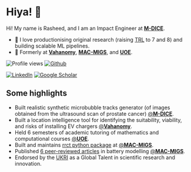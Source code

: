# Hiya! 👋

Hi! My name is Rasheed, and I am an Impact Engineer at [**M-DICE**](https://mdice.site.hw.ac.uk/).

- 💛 I love productionising original research (raising [TRL](https://www.ukri.org/councils/stfc/guidance-for-applicants/check-if-youre-eligible-for-funding/eligibility-of-technology-readiness-levels-trl/) to 7 and 8) and building scalable ML pipelines.
- 🔭 Formerly at [**Vahanomy**](https://www.vahanomy.com/), [**MAC-MIGS**](https://www.mac-migs.ac.uk/), and [**UOE**](https://www.ed.ac.uk/).

![Profile views](https://komarev.com/ghpvc/?username=Rasheed19&color=blue)
[![Github](https://img.shields.io/github/followers/Rasheed19?label=Follow&style=social)](https://github.com/Rasheed19)

[![LinkedIn](https://img.shields.io/badge/LinkedIn-0077B5?style=for-the-badge&logo=linkedin&logoColor=white)](https://www.linkedin.com/in/rasheed-oyewole-ibraheem-768955246/)
[![Google Scholar](https://img.shields.io/badge/-Google%20Scholar-4285F4?style=for-the-badge&logo=Google%20Scholar&logoColor=FFFFFF)](https://scholar.google.com/citations?user=D6cwjFMAAAAJ&hl=en)

## Some highlights

- Built realistic synthetic microbubble tracks generator (of images obtained from the ultrasound scan of prostate cancer) [@**M-DICE**](https://mdice.site.hw.ac.uk/).
- Built a location intelligence tool for identifying the suitability, viability, and risks of installing EV chargers [@**Vahanomy**](https://www.vahanomy.com/).
- Held 6 semesters of academic tutoring of mathematics and computational courses [@**UOE**](https://www.ed.ac.uk/).
- Built and maintains [rrct python package](https://pypi.org/project/rrct/) at [@**MAC-MIGS**](https://www.mac-migs.ac.uk/).
- Published [6 peer-reviewed articles](https://scholar.google.com/citations?hl=en&user=D6cwjFMAAAAJ&view_op=list_works&sortby=pubdate) in battery modelling [@**MAC-MIGS**](https://www.mac-migs.ac.uk/).
- Endorsed by the [UKRI](https://www.ukri.org/) as a Global Talent in scientific research and innovation.
